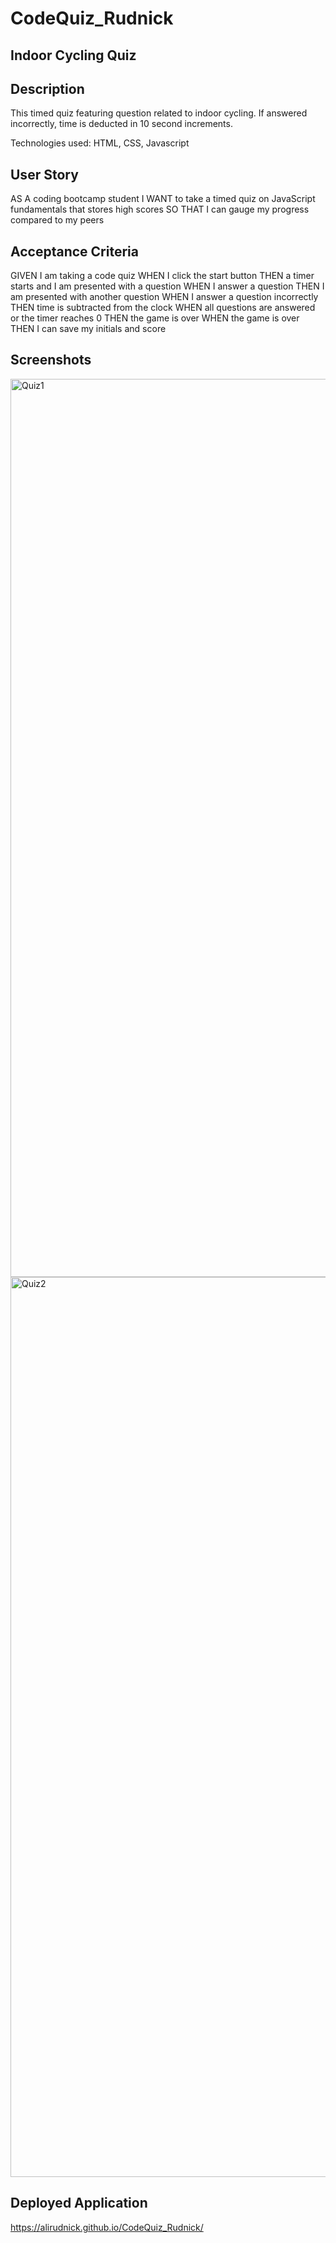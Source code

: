 # CodeQuiz_Rudnick
## Indoor Cycling Quiz


## Description
This timed quiz featuring question related to indoor cycling. If answered incorrectly, time is deducted in 10 second increments.

Technologies used: HTML, CSS, Javascript


## User Story
AS A coding bootcamp student
I WANT to take a timed quiz on JavaScript fundamentals that stores high scores
SO THAT I can gauge my progress compared to my peers

## Acceptance Criteria
GIVEN I am taking a code quiz
WHEN I click the start button
THEN a timer starts and I am presented with a question
WHEN I answer a question
THEN I am presented with another question
WHEN I answer a question incorrectly
THEN time is subtracted from the clock
WHEN all questions are answered or the timer reaches 0
THEN the game is over
WHEN the game is over
THEN I can save my initials and score

## Screenshots

<img width="1437" alt="Quiz1" src="https://user-images.githubusercontent.com/107882457/218345856-e74b4f57-c3bd-4b1c-9ec2-dcaf12a837b4.png">
<img width="1440" alt="Quiz2" src="https://user-images.githubusercontent.com/107882457/218345862-c4a48b9d-e8bb-4fcd-88d8-820d2957b8b1.png">

## Deployed Application
https://alirudnick.github.io/CodeQuiz_Rudnick/

